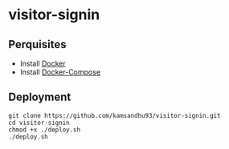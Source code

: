 # visitor-signin


## Perquisites
 - Install [Docker](https://docs.docker.com/install/)
 - Install [Docker-Compose](https://docs.docker.com/compose/install/#prerequisites)

## Deployment
 ```
 git clone https://github.com/kamsandhu93/visitor-signin.git
 cd visitor-signin
 chmod +x ./deploy.sh
 ./deploy.sh
 ```
